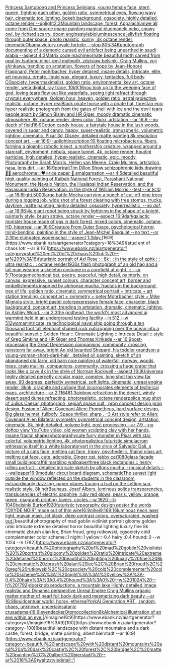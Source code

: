 [Princess Santubong and Princess Sejinjang, young female face, stern, queen, fighting each other, golden ratio, symmetrical eyes, flowing wavy hair, cinematic top lighting, bokeh background, cgsociety, highly detailed, octane render --uplight](https://www.ebank.nz/aiartgenerator?category=Princess%20Santubong%20and%20Princess%20Sejinjang%2C%20young%20female%20face%2C%20stern%2C%20queen%2C%20fighting%20each%20other%2C%20golden%20ratio%2C%20symmetrical%20eyes%2C%20flowing%20wavy%20hair%2C%20cinematic%20top%20lighting%2C%20bokeh%20background%2C%20cgsociety%2C%20highly%20detailed%2C%20octane%20render%20--uplight)[2:3](https://www.ebank.nz/aiartgenerator?category=2%3A3)[](https://www.ebank.nz/aiartgenerator?category=)[Mountain landscape, forest, Appalachian](https://www.ebank.nz/aiartgenerator?category=Mountain%20landscape%2C%20forest%2C%20Appalachian)[](https://www.ebank.nz/aiartgenerator?category=)[we all come from One source image painting magical blue](https://www.ebank.nz/aiartgenerator?category=we%20all%20come%20from%20One%20source%20image%20painting%20magical%20blue)[maneki neko, snowy owl, by richard scarry, doom engine](https://www.ebank.nz/aiartgenerator?category=maneki%20neko%2C%20snowy%20owl%2C%20by%20richard%20scarry%2C%20doom%20engine)[style](https://www.ebank.nz/aiartgenerator?category=style)[bioluminescence jellyfish floating through outer space, photo realistic, sunny, 4k,octane render, cinematic](https://www.ebank.nz/aiartgenerator?category=bioluminescence%20jellyfish%20floating%20through%20outer%20space%2C%20photo%20realistic%2C%20sunny%2C%204k%2Coctane%20render%2C%20cinematic)[Obama victory royale fortnite —stop 80](https://www.ebank.nz/aiartgenerator?category=Obama%20victory%20royale%20fortnite%20%E2%80%94stop%2080)[5:3](https://www.ebank.nz/aiartgenerator?category=5%3A3)[4K](https://www.ebank.nz/aiartgenerator?category=4K)[photograph documenting of a demonic cursed evil articfact being unearthed in saudi arabia --aspect 4:3](https://www.ebank.nz/aiartgenerator?category=photograph%20documenting%20of%20a%20demonic%20cursed%20evil%20articfact%20being%20unearthed%20in%20saudi%20arabia%20--aspect%204%3A3)[Matrix code machine](https://www.ebank.nz/aiartgenerator?category=Matrix%20code%20machine)[ornate beautiful moth carved from opal by tsutomu nihei, emil melmoth, zdzislaw belsinki, Craig Mullins, yoji shinkawa, trending on artstation, flowers of hope by Jean-Honoré Fragonard, Peter mohrbacher, hyper detailed, insane details, intricate, elite, art nouveau, ornate, liquid wax, elegant, luxury, tentacles, full body CGsociety, hypermaximalist, golden ratio, environmental key art, octane render, weta digital, ray trace, 10k](https://www.ebank.nz/aiartgenerator?category=ornate%20beautiful%20moth%20carved%20from%20opal%20by%20tsutomu%20nihei%2C%20emil%20melmoth%2C%20zdzislaw%20belsinki%2C%20Craig%20Mullins%2C%20yoji%20shinkawa%2C%20trending%20on%20artstation%2C%20flowers%20of%20hope%20by%20Jean-Honor%C3%A9%20Fragonard%2C%20Peter%20mohrbacher%2C%20hyper%20detailed%2C%20insane%20details%2C%20intricate%2C%20elite%2C%20art%20nouveau%2C%20ornate%2C%20liquid%20wax%2C%20elegant%2C%20luxury%2C%20tentacles%2C%20full%20body%20CGsociety%2C%20hypermaximalist%2C%20golden%20ratio%2C%20environmental%20key%20art%2C%20octane%20render%2C%20weta%20digital%2C%20ray%20trace%2C%2010k)[9:16](https://www.ebank.nz/aiartgenerator?category=9%3A16)[you look up to the weeping face of god, loving tears flow out like waterfalls, seeing light refract through crystals everywhere, Golden hour, heaven, golden ratio, astral projective, realistic, octane, hyper real](https://www.ebank.nz/aiartgenerator?category=you%20look%20up%20to%20the%20weeping%20face%20of%20god%2C%20loving%20tears%20flow%20out%20like%20waterfalls%2C%20seeing%20light%20refract%20through%20crystals%20everywhere%2C%20Golden%20hour%2C%20heaven%2C%20golden%20ratio%2C%20astral%20projective%2C%20realistic%2C%20octane%2C%20hyper%20real)[Black pirate horse with a pirate hat, forest](https://www.ebank.nz/aiartgenerator?category=Black%20pirate%20horse%20with%20a%20pirate%20hat%2C%20forest)[an epic hyper realistic photograph from the gates of hell with ice and the devil tears people apart by Simon Bisley and HR Giger, moody dramatic cinematic atmosphere, 8k, octane render, deep color, flickr, artstation --ar 16:9 --no depth of field](https://www.ebank.nz/aiartgenerator?category=an%20epic%20hyper%20realistic%20photograph%20from%20the%20gates%20of%20hell%20with%20ice%20and%20the%20devil%20tears%20people%20apart%20by%20Simon%20Bisley%20and%20HR%20Giger%2C%20moody%20dramatic%20cinematic%20atmosphere%2C%208k%2C%20octane%20render%2C%20deep%20color%2C%20flickr%2C%20artstation%20--ar%2016%3A9%20--no%20depth%20of%20field)[](https://www.ebank.nz/aiartgenerator?category=)[16:9](https://www.ebank.nz/aiartgenerator?category=16%3A9)[Cotton candy house, a fairytale house in the lush woods, covered in sugar and candy, happy, super-realistic, atmospheric, volumetric lighting, cinematic, Pixar 3d, Disney, detailed matte painting 8k resolution concept art, --ar 16:9](https://www.ebank.nz/aiartgenerator?category=Cotton%20candy%20house%2C%20a%20fairytale%20house%20in%20the%20lush%20woods%2C%20covered%20in%20sugar%20and%20candy%2C%20happy%2C%20super-realistic%2C%20atmospheric%2C%20volumetric%20lighting%2C%20cinematic%2C%20Pixar%203d%2C%20Disney%2C%20detailed%20matte%20painting%208k%20resolution%20concept%20art%2C%20--ar%2016%3A9)[--uplight](https://www.ebank.nz/aiartgenerator?category=--uplight)[inscription:10,](https://www.ebank.nz/aiartgenerator?category=inscription%3A10%2C)[floating microbacteria, fibers, forming a gigantic robotic insect, a mothership creature, wrapped around a starcraft, enviroment, nebula, space tunnel, 4k, octane render, houdini particles, high detailed, hyper-realistic, cinematic, epic, moody, Photography by Sarah Morris, Hellen van Meene, Craig Mullens, artstation, nasa, lens dirt, --ar 16:9](https://www.ebank.nz/aiartgenerator?category=floating%20microbacteria%2C%20fibers%2C%20forming%20a%20gigantic%20robotic%20insect%2C%20a%20mothership%20creature%2C%20wrapped%20around%20a%20starcraft%2C%20enviroment%2C%20nebula%2C%20space%20tunnel%2C%204k%2C%20octane%20render%2C%20houdini%20particles%2C%20high%20detailed%2C%20hyper-realistic%2C%20cinematic%2C%20epic%2C%20moody%2C%20Photography%20by%20Sarah%20Morris%2C%20Hellen%20van%20Meene%2C%20Craig%20Mullens%2C%20artstation%2C%20nasa%2C%20lens%20dirt%2C%20--ar%2016%3A9)[portrait](https://www.ebank.nz/aiartgenerator?category=portrait)[Tim Dillon Show schizophrenic kids drawing ✍🏼 aerochrome💥❤️🔥rice paper 📄 amalgamation —ar 4:5](https://www.ebank.nz/aiartgenerator?category=Tim%20Dillon%20Show%20schizophrenic%20kids%20drawing%20%E2%9C%8D%F0%9F%8F%BC%20aerochrome%F0%9F%92%A5%E2%9D%A4%EF%B8%8F%F0%9F%94%A5rice%20paper%20%F0%9F%93%84%20amalgamation%20%E2%80%94ar%204%3A5)[detailed beautiful high-quality painting of Kaibab National Forest, Parashant National Monument, the Navajo Nation, the Hualapai Indian Reservation, and the Havasupai Indian Reservation. in the style of William Morris --test --ar 8:10 --ar 16:8](https://www.ebank.nz/aiartgenerator?category=detailed%20beautiful%20high-quality%20painting%20of%20Kaibab%20National%20Forest%2C%20Parashant%20National%20Monument%2C%20the%20Navajo%20Nation%2C%20the%20Hualapai%20Indian%20Reservation%2C%20and%20the%20Havasupai%20Indian%20Reservation.%20in%20the%20style%20of%20William%20Morris%20--test%20--ar%208%3A10%20--ar%2016%3A8)[light,](https://www.ebank.nz/aiartgenerator?category=light%2C)[5000](https://www.ebank.nz/aiartgenerator?category=5000)[large battle Mecha carrying a bunch of cut-off pine trees during a logging job, wide shot of a forest clearing with tree stomps, trucks, daytime, matte painting, highly detailed, cgsociety, hyperrealistic, --no dof, --ar 16:9](https://www.ebank.nz/aiartgenerator?category=large%20battle%20Mecha%20carrying%20a%20bunch%20of%20cut-off%20pine%20trees%20during%20a%20logging%20job%2C%20wide%20shot%20of%20a%20forest%20clearing%20with%20tree%20stomps%2C%20trucks%2C%20daytime%2C%20matte%20painting%2C%20highly%20detailed%2C%20cgsociety%2C%20hyperrealistic%2C%20--no%20dof%2C%20--ar%2016%3A9)[6:4](https://www.ebank.nz/aiartgenerator?category=6%3A4)[a giant robot being struck by lightning in the shape of a knight, painterly style, brush stroke, octane render —aspect 16:9](https://www.ebank.nz/aiartgenerator?category=a%20giant%20robot%20being%20struck%20by%20lightning%20in%20the%20shape%20of%20a%20knight%2C%20painterly%20style%2C%20brush%20stroke%2C%20octane%20render%20%E2%80%94aspect%2016%3A9)[dark](https://www.ebank.nz/aiartgenerator?category=dark)[galactic monster house made of gas in dark forest, mixed colors, cinematic, octane, HD, hiperreal --ar 16:9](https://www.ebank.nz/aiartgenerator?category=galactic%20monster%20house%20made%20of%20gas%20in%20dark%20forest%2C%20mixed%20colors%2C%20cinematic%2C%20octane%2C%20HD%2C%20hiperreal%20--ar%2016%3A9)[Creature From Outer Space, psychological horror, mind-bending, painting in the style of Jean-Michel Basquiat --no text --ar 2:3](https://www.ebank.nz/aiartgenerator?category=Creature%20From%20Outer%20Space%2C%20psychological%20horror%2C%20mind-bending%2C%20painting%20in%20the%20style%20of%20Jean-Michel%20Basquiat%20--no%20text%20--ar%202%3A3)[the elongated wodenschal --aspect 1:3](https://www.ebank.nz/aiartgenerator?category=the%20elongated%20wodenschal%20--aspect%201%3A3)[day.](https://www.ebank.nz/aiartgenerator?category=day.)[16:9](https://www.ebank.nz/aiartgenerator?category=16%3A9)[stud ent of chaos lotr --ar 9:16](https://www.ebank.nz/aiartgenerator?category=stud%20ent%20of%20chaos%20lotr%20--ar%209%3A16)[futuristic portrait of Axl Rose : : 8k : : in the style of ephk : : ultra realistic : : octane render](https://www.ebank.nz/aiartgenerator?category=futuristic%20portrait%20of%20Axl%20Rose%20%3A%20%3A%208k%20%3A%20%3A%20in%20the%20style%20of%20ephk%20%3A%20%3A%20ultra%20realistic%20%3A%20%3A%20octane%20render)[1930s flash photograph of an old hag and a tall man wearing a skeleton costume in a cornfield at night. :: --ar 5:7](https://www.ebank.nz/aiartgenerator?category=1930s%20flash%20photograph%20of%20an%20old%20hag%20and%20a%20tall%20man%20wearing%20a%20skeleton%20costume%20in%20a%20cornfield%20at%20night.%20%3A%3A%20--ar%205%3A7)[footage](https://www.ebank.nz/aiartgenerator?category=footage)[mechanical bat, poetry, peaceful, high detail, painterly, on canvas, expressive, sunset colours, character concept art, border and embellishments inspiried by alphonse mucha, fractals in the background, tree of life, golden ratio, cinematic symmetrical portrait + intricate + art station trending, concept art + symmetry + peter Mohrbacher style + Mike Mignola style, bright pastel colors](https://www.ebank.nz/aiartgenerator?category=mechanical%20bat%2C%20poetry%2C%20peaceful%2C%20high%20detail%2C%20painterly%2C%20on%20canvas%2C%20expressive%2C%20sunset%20colours%2C%20character%20concept%20art%2C%20border%20and%20embellishments%20inspiried%20by%20alphonse%20mucha%2C%20fractals%20in%20the%20background%2C%20tree%20of%20life%2C%20golden%20ratio%2C%20cinematic%20symmetrical%20portrait%20%2B%20intricate%20%2B%20art%20station%20trending%2C%20concept%20art%20%2B%20symmetry%20%2B%20peter%20Mohrbacher%20style%20%2B%20Mike%20Mignola%20style%2C%20bright%20pastel%20colors)[expressive female face, character, black background, concept art, trending in artstation, dramatic, cinematic lighting, by Ashley Wood. --ar 2:3](https://www.ebank.nz/aiartgenerator?category=expressive%20female%20face%2C%20character%2C%20black%20background%2C%20concept%20art%2C%20trending%20in%20artstation%2C%20dramatic%2C%20cinematic%20lighting%2C%20by%20Ashley%20Wood.%20--ar%202%3A3)[the godhead, the world's most advanced ai warmind held in an underground testing facility --h 512 --w 512](https://www.ebank.nz/aiartgenerator?category=the%20godhead%2C%20the%20world%27s%20most%20advanced%20ai%20warmind%20held%20in%20an%20underground%20testing%20facility%20--h%20512%20--w%20512)[woman](https://www.ebank.nz/aiartgenerator?category=woman)[Intricate, re technological naval ship going through a ten thousand foot tall elephant shaped rock outcropping over the ocean into a beautiful sunset :: Golden Hour :: Cinematic Lighting :: Intricate Detail :: style of Greg Simkins and HR Giger and Thomas Kinkade --ar 16:9](https://www.ebank.nz/aiartgenerator?category=Intricate%2C%20re%20technological%20naval%20ship%20going%20through%20a%20ten%20thousand%20foot%20tall%20elephant%20shaped%20rock%20outcropping%20over%20the%20ocean%20into%20a%20beautiful%20sunset%20%3A%3A%20Golden%20Hour%20%3A%3A%20Cinematic%20Lighting%20%3A%3A%20Intricate%20Detail%20%3A%3A%20style%20of%20Greg%20Simkins%20and%20HR%20Giger%20and%20Thomas%20Kinkade%20--ar%2016%3A9)[post-processing,](https://www.ebank.nz/aiartgenerator?category=post-processing%2C)[the Great Depression  companions, community, crossing, rainstorm far away, bright An old bearded Shepard, his toddler grandson a young-woman-short-dark-hair , detailed oil painting, sketch of an abandoned old farm, old barn nice painting of waterfall, norway, woods, trees, craig mullins,  companions, community, crossing a huge crater that looks like a cave 4k in the style of Norman Rockwell --aspect 16:8](https://www.ebank.nz/aiartgenerator?category=the%20Great%20Depression%20%20companions%2C%20community%2C%20crossing%2C%20rainstorm%20far%20away%2C%20bright%20An%20old%20bearded%20Shepard%2C%20his%20toddler%20grandson%20a%20young-woman-short-dark-hair%20%2C%20detailed%20oil%20painting%2C%20sketch%20of%20an%20abandoned%20old%20farm%2C%20old%20barn%20nice%20painting%20of%20waterfall%2C%20norway%2C%20woods%2C%20trees%2C%20craig%20mullins%2C%20%20companions%2C%20community%2C%20crossing%20a%20huge%20crater%20that%20looks%20like%20a%20cave%204k%20in%20the%20style%20of%20Norman%20Rockwell%20--aspect%2016%3A8)[Universe](https://www.ebank.nz/aiartgenerator?category=Universe)[a highly detailed percetly circular maze, complex, long shot top view far away, 90 degrees, perfectly symetrical, soft lights, cinematic, unreal engine render, 8k](https://www.ebank.nz/aiartgenerator?category=a%20highly%20detailed%20percetly%20circular%20maze%2C%20complex%2C%20long%20shot%20top%20view%20far%20away%2C%2090%20degrees%2C%20perfectly%20symetrical%2C%20soft%20lights%2C%20cinematic%2C%20unreal%20engine%20render%2C%208k)[nk, graphite and collage that incorporates elements of technical maps, architecture --ar 2:1](https://www.ebank.nz/aiartgenerator?category=nk%2C%20graphite%20and%20collage%20that%20incorporates%20elements%20of%20technical%20maps%2C%20architecture%20--ar%202%3A1)[1646](https://www.ebank.nz/aiartgenerator?category=1646)[1:3](https://www.ebank.nz/aiartgenerator?category=1%3A3)[ainbow refraction in the desert, windy desert sand dunes refracting, photorealistic, octane render](https://www.ebank.nz/aiartgenerator?category=ainbow%20refraction%20in%20the%20desert%2C%20windy%20desert%20sand%20dunes%20refracting%2C%20photorealistic%2C%20octane%20render)[police mug shot of Julius Caesar, photograph, sepia](https://www.ebank.nz/aiartgenerator?category=police%20mug%20shot%20of%20Julius%20Caesar%2C%20photograph%2C%20sepia)[A space suit ,  prop concept design,prop design,  Fusion of  Alien: Covenant Alien: Prometheus,  hard surface design, Big glass helmet,   fullbofy, Space thriller, sharp , ::3  Art style refer to Alien: Covenant Alien   Bilateral symmetry       symmetrical   concept design,  artstation, cinematic,  8k, high detailed,  volume light,  post processing    --ar 7:9   --no dof](https://www.ebank.nz/aiartgenerator?category=A%20space%20suit%20%2C%20%20prop%20concept%20design%2Cprop%20design%2C%20%20Fusion%20of%20%20Alien%3A%20Covenant%20Alien%3A%20Prometheus%2C%20%20hard%20surface%20design%2C%20Big%20glass%20helmet%2C%20%20%20fullbofy%2C%20Space%20thriller%2C%20sharp%20%2C%20%3A%3A3%20%20Art%20style%20refer%20to%20Alien%3A%20Covenant%20Alien%20%20%20Bilateral%20symmetry%20%20%20%20%20%20%20symmetrical%20%20%20concept%20design%2C%20%20artstation%2C%20cinematic%2C%20%208k%2C%20high%20detailed%2C%20%20volume%20light%2C%20%20post%20processing%20%20%20%20--ar%207%3A9%20%20%20--no%20dof)[top view YouTube video, old woman sculpting clay with her hands, insane fractal shapes](https://www.ebank.nz/aiartgenerator?category=top%20view%20YouTube%20video%2C%20old%20woman%20sculpting%20clay%20with%20her%20hands%2C%20insane%20fractal%20shapes)[photography](https://www.ebank.nz/aiartgenerator?category=photography)[cute furry monster in Pixar with star, colorful, volumetric lighting, 4k, photorealistic](https://www.ebank.nz/aiartgenerator?category=cute%20furry%20monster%20in%20Pixar%20with%20star%2C%20colorful%2C%20volumetric%20lighting%2C%204k%2C%20photorealistic)[a futuristic simulacrum witnessing itself in a white laboratory](https://www.ebank.nz/aiartgenerator?category=a%20futuristic%20simulacrum%20witnessing%20itself%20in%20a%20white%20laboratory)[art in the style of Salvador Dali, a picture of a cats face, melting cat face, trippy, psychedelic, Staind glass art, melting cat face, cute, adorable, Ginger cat, tabby cat](https://www.ebank.nz/aiartgenerator?category=art%20in%20the%20style%20of%20Salvador%20Dali%2C%20a%20picture%20of%20a%20cats%20face%2C%20melting%20cat%20face%2C%20trippy%2C%20psychedelic%2C%20Staind%20glass%20art%2C%20melting%20cat%20face%2C%20cute%2C%20adorable%2C%20Ginger%20cat%2C%20tabby%20cat)[1080](https://www.ebank.nz/aiartgenerator?category=1080)[glass facade small building](https://www.ebank.nz/aiartgenerator?category=glass%20facade%20small%20building)[graffiti marbling wallpaper](https://www.ebank.nz/aiartgenerator?category=graffiti%20marbling%20wallpaper)[three black rectangles :: henry rollins portrait :: detailed intricate sketch by alfons mucha :: musical details :: --wallpaper](https://www.ebank.nz/aiartgenerator?category=three%20black%20rectangles%20%3A%3A%20henry%20rollins%20portrait%20%3A%3A%20detailed%20intricate%20sketch%20by%20alfons%20mucha%20%3A%3A%20musical%20details%20%3A%3A%20--wallpaper)[16:9](https://www.ebank.nz/aiartgenerator?category=16%3A9)[modular circut board diagram, schematic](https://www.ebank.nz/aiartgenerator?category=modular%20circut%20board%20diagram%2C%20schematic)[The sunset light outside the window reflected on the students in the classroom, extraordinarily dazzling, paper planes tracing a trail on the setting sun, realistic style, 8k hdr](https://www.ebank.nz/aiartgenerator?category=The%20sunset%20light%20outside%20the%20window%20reflected%20on%20the%20students%20in%20the%20classroom%2C%20extraordinarily%20dazzling%2C%20paper%20planes%20tracing%20a%20trail%20on%20the%20setting%20sun%2C%20realistic%20style%2C%208k%20hdr)[Bauhaus, Josef Albers, luminous solids transparencies, translucencies of electric sapphire, ruby red glows, pearls, yellow, orange, green,  risograph printing, layers, circles --w 1920 --h 1040](https://www.ebank.nz/aiartgenerator?category=Bauhaus%2C%20Josef%20Albers%2C%20luminous%20solids%20transparencies%2C%20translucencies%20of%20electric%20sapphire%2C%20ruby%20red%20glows%2C%20pearls%2C%20yellow%2C%20orange%2C%20green%2C%20%20risograph%20printing%2C%20layers%2C%20circles%20--w%201920%20--h%201040)[belsinki,](https://www.ebank.nz/aiartgenerator?category=belsinki%2C)[Burton](https://www.ebank.nz/aiartgenerator?category=Burton)[1920](https://www.ebank.nz/aiartgenerator?category=1920)[futuristic  typography design poster the words "OXYDE NOIR" made out of thin wire](https://www.ebank.nz/aiartgenerator?category=futuristic%20%20typography%20design%20poster%20the%20words%20%22OXYDE%20NOIR%22%20made%20out%20of%20thin%20wire)[16:9](https://www.ebank.nz/aiartgenerator?category=16%3A9)[nihei](https://www.ebank.nz/aiartgenerator?category=nihei)[9:16](https://www.ebank.nz/aiartgenerator?category=9%3A16)[9:16](https://www.ebank.nz/aiartgenerator?category=9%3A16)[luminous neon laser light. mayan mask. jet black, deep contrast colors. oversaturated. washed out.](https://www.ebank.nz/aiartgenerator?category=luminous%20neon%20laser%20light.%20mayan%20mask.%20jet%20black%2C%20deep%20contrast%20colors.%20oversaturated.%20washed%20out.)[beautiful photography of mad goblin violinist  portrait gloomy golden ratio intricate extreme detailed horror beautiful lighting luxury fine 8k cinematic zbrush alan lee, Brian froud, greg rutkowski, cgsociety cold complementer color scheme::1 night::1 yellow::-0.4 hairy::0.4 hound::0 --w 1024 --h 1792](https://www.ebank.nz/aiartgenerator?category=beautiful%20photography%20of%20mad%20goblin%20violinist%20%20portrait%20gloomy%20golden%20ratio%20intricate%20extreme%20detailed%20horror%20beautiful%20lighting%20luxury%20fine%208k%20cinematic%20zbrush%20alan%20lee%2C%20Brian%20froud%2C%20greg%20rutkowski%2C%20cgsociety%20cold%20complementer%20color%20scheme%3A%3A1%20night%3A%3A1%20yellow%3A%3A-0.4%20hairy%3A%3A0.4%20hound%3A%3A0%20--w%201024%20--h%201792)[doorknob productions, a mountain lake Highly detailed image realistic and Dynamic perspective Unreal Engine Craig Mullins organic matter mother of pearl  full body dark and mesmerizing dark beauty  --ar 16:8](https://www.ebank.nz/aiartgenerator?category=doorknob%20productions%2C%20a%20mountain%20lake%20Highly%20detailed%20image%20realistic%20and%20Dynamic%20perspective%20Unreal%20Engine%20Craig%20Mullins%20organic%20matter%20mother%20of%20pearl%20%20full%20body%20dark%20and%20mesmerizing%20dark%20beauty%20%20--ar%2016%3A8)[liquid](https://www.ebank.nz/aiartgenerator?category=liquid)[centuar world, horse, ethereal](https://www.ebank.nz/aiartgenerator?category=centuar%20world%2C%20horse%2C%20ethereal)[York](https://www.ebank.nz/aiartgenerator?category=York)[AI Generation ART , random, chaos, unknown, uncertain](https://www.ebank.nz/aiartgenerator?category=AI%20Generation%20ART%20%2C%20random%2C%20chaos%2C%20unknown%2C%20uncertain)[satanic crusade](https://www.ebank.nz/aiartgenerator?category=satanic%20crusade)[man](https://www.ebank.nz/aiartgenerator?category=man)[16:9](https://www.ebank.nz/aiartgenerator?category=16%3A9)[leyendecker](https://www.ebank.nz/aiartgenerator?category=leyendecker)[Otomo](https://www.ebank.nz/aiartgenerator?category=Otomo)[collection](https://www.ebank.nz/aiartgenerator?category=collection)[8k](https://www.ebank.nz/aiartgenerator?category=8k)[Alchemical illustration of an eye within an eye.](https://www.ebank.nz/aiartgenerator?category=Alchemical%20illustration%20of%20an%20eye%20within%20an%20eye.)[//imagine16:9](https://www.ebank.nz/aiartgenerator?category=//imagine16%3A9)[100](https://www.ebank.nz/aiartgenerator?category=100)[beautiful landscape with distant mountains and a dark castle, forest, bridge, matte painting, albert bierstadt --ar 16:9](https://www.ebank.nz/aiartgenerator?category=beautiful%20landscape%20with%20distant%20mountains%20and%20a%20dark%20castle%2C%20forest%2C%20bridge%2C%20matte%20painting%2C%20albert%20bierstadt%20--ar%2016%3A9)[waltz](https://www.ebank.nz/aiartgenerator?category=waltz)[style](https://www.ebank.nz/aiartgenerator?category=style)[detail::1](https://www.ebank.nz/aiartgenerator?category=detail%3A%3A1)